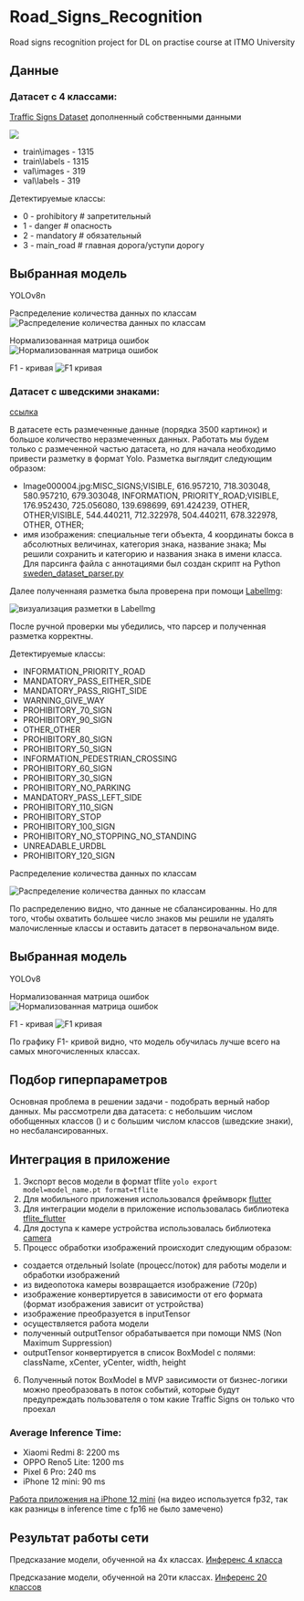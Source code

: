 # Road_Signs_Recognition
Road signs recognition project for DL on practise course at ITMO University

## Данные

### Датасет с 4 классами:
[Traffic Signs Dataset](https://www.kaggle.com/datasets/valentynsichkar/traffic-signs-dataset-in-yolo-format)
дополненный собственными данными

![](https://github.com/Maria-Ul/Road_Signs_Recognition/blob/main/images/v8n_img_bb_4cl.png)

- train\images - 1315
- train\labels - 1315
- val\images - 319
- val\labels - 319

Детектируемые классы:
- 0 - prohibitory # запретительный
- 1 - danger # опасность
- 2 - mandatory # обязательный
- 3 - main_road # главная дорога/уступи дорогу

## Выбранная модель

YOLOv8n

Распределение количества данных по классам
![Распределение количества данных по классам](https://github.com/Maria-Ul/Road_Signs_Recognition/blob/main/images/v8n_labels.jpg)


Нормализованная матрица ошибок
![Нормализованная матрица ошибок](https://github.com/Maria-Ul/Road_Signs_Recognition/blob/main/images/v8n_confusion_matrix_normalized.png)


F1 - кривая
![F1 кривая](https://github.com/Maria-Ul/Road_Signs_Recognition/blob/main/images/v8n_F1_curve.png)


### Датасет с шведскими знаками:
[ссылка](https://www.cvl.isy.liu.se/research/datasets/traffic-signs-dataset/)

В датасете есть размеченные данные (порядка 3500 картинок) и большое количество неразмеченных данных.
Работать мы будем только с размеченной частью датасета, но для начала необходимо привести разметку в формат Yolo.
Разметка выглядит следующим образом:
- Image000004.jpg:MISC_SIGNS;VISIBLE, 616.957210, 718.303048, 580.957210, 679.303048, INFORMATION, PRIORITY_ROAD;VISIBLE, 176.952430, 725.056080, 139.698699, 691.424239, OTHER, OTHER;VISIBLE, 544.440211, 712.322978, 504.440211, 678.322978, OTHER, OTHER;
- имя изображения: специальные теги объекта, 4 координаты бокса в абсолютных величинах, категория знака, название знака;
Мы решили сохранить и категорию и названия знака в имени класса.
Для парсинга файла с аннотациями был создан скрипт на Python [sweden_dataset_parser.py](sweden_dataset_parser.py)

Далее полученнаяя разметка была проверена при помощи [LabelImg](https://github.com/HumanSignal/labelImg):


![визуализация разметки в LabelImg](images/labels_example.jpg)


После ручной проверки мы убедились, что парсер и полученная разметка корректны.

Детектируемые классы:
- INFORMATION_PRIORITY_ROAD
- MANDATORY_PASS_EITHER_SIDE
- MANDATORY_PASS_RIGHT_SIDE
- WARNING_GIVE_WAY
- PROHIBITORY_70_SIGN
- PROHIBITORY_90_SIGN
- OTHER_OTHER
- PROHIBITORY_80_SIGN
- PROHIBITORY_50_SIGN
- INFORMATION_PEDESTRIAN_CROSSING
- PROHIBITORY_60_SIGN
- PROHIBITORY_30_SIGN
- PROHIBITORY_NO_PARKING
- MANDATORY_PASS_LEFT_SIDE
- PROHIBITORY_110_SIGN
- PROHIBITORY_STOP
- PROHIBITORY_100_SIGN
- PROHIBITORY_NO_STOPPING_NO_STANDING
- UNREADABLE_URDBL
- PROHIBITORY_120_SIGN

Распределение количества данных по классам


![Распределение количества данных по классам](https://github.com/Maria-Ul/Road_Signs_Recognition/blob/main/images/labels.jpg)


По распределению видно, что данные не сбалансированны. Но для того, чтобы охватить большее число знаков мы решили не удалять малочисленные классы и оставить датасет в первоначальном виде.

## Выбранная модель


YOLOv8

Нормализованная матрица ошибок
![Нормализованная матрица ошибок](https://github.com/Maria-Ul/Road_Signs_Recognition/blob/main/images/confusion_matrix_normalized.png)


F1 - кривая
![F1 кривая](https://github.com/Maria-Ul/Road_Signs_Recognition/blob/main/images/F1_curve.png)

По графику  F1- кривой видно, что модель обучилась лучше всего на самых многочисленных классах.

## Подбор гиперпараметров


Основная проблема в решении задачи - подобрать верный набор данных. Мы рассмотрели два датасета: с небольшим числом обобщенных классов () и с большим числом классов (шведские знаки), но несбалансированных. 




## Интеграция в приложение

1. Экспорт весов модели в формат tflite `yolo export model=model_name.pt format=tflite`
2. Для мобильного приложения использовался фреймворк [flutter](https://docs.flutter.dev/get-started/install)
3. Для интеграции модели в приложение использовалась библиотека [tflite_flutter](https://pub.dev/packages/tflite_flutter)
4. Для доступа к камере устройства использовалась библиотека [camera](https://pub.dev/packages/camera)
5. Процесс обработки изображений происходит следующим образом:
  - создается отдельный Isolate (процесс/поток) для работы модели и обработки изображений
  - из видеопотока камеры возвращается изображение (720p)
  - изображение конвертируется в зависимости от его формата (формат изображения зависит от устройства)
  - изображение преобразуется в inputTensor
  - осуществляется работа модели
  - полученный outputTensor обрабатывается при помощи NMS (Non Maximum Suppression)
  - outputTensor конвертируется в список BoxModel с полями: className, xCenter, yCenter, width, height
6. Полученный поток BoxModel в MVP зависимости от бизнес-логики можно преобразовать в поток событий, которые будут предупреждать пользователя о том какие Traffic Signs он только что проехал

### Average Inference Time:

- Xiaomi Redmi 8: 2200 ms
- OPPO Reno5 Lite: 1200 ms
- Pixel 6 Pro: 240 ms
- iPhone 12 mini: 90 ms

[Работа приложения на iPhone 12 mini](https://drive.google.com/file/d/1vzdl68XfS0ODy89DIL_L0YsudLfRL-H9/view?usp=sharing)
(на видео используется fp32, так как разницы в inference time с fp16 не было замечено)

## Результат работы сети 

Предсказание модели, обученной на 4х классах.
[Инференс 4 класса](https://drive.google.com/file/d/1ALKQGH6weKxGl3DEC3QB8kTw7k-RSM4x/view?usp=drive_link)

Предсказание модели, обученной на 20ти классах.
[Инференс 20 классов](https://drive.google.com/file/d/1PiYq6qEr0_p6INRz9Li9vQcCZ6EgbAbJ/view?usp=sharing)


